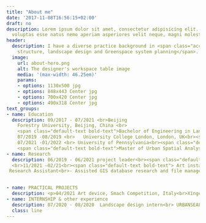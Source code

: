 ```yaml
---
title: "About me"
date: '2017-11-08T16:56:15+02:00'
draft: no
description: Lorem ipsum dolor sit amet, consectetur adipisicing elit. Dolores porro
  voluptas esse natus nemo aperiam asperiores velit neque, magni molestiae!
header:
  description: I have a diverse practice background in <span class="accent-text">art,
    structure, landscape design and Greenspace system planning</span>.
  image:
    url: about-hero.png
    alt: The designer's workspace table image
    media: '(max-width: 46.25em)'
    params:
    - options: 1130x500 jpg
    - options: 848x443 Center jpg
    - options: 700x420 Center jpg
    - options: 490x318 Center jpg
text_groups:
- name: Education
  description: 09/2017 - 07/2021 <br>Beijing
    Forestry University, Beijing, China <br>
    <span class="default-text bold-text">Bachelor of Engineering in Landscape Architecture </span><br><br>
    07/2019 -08/2019 <br>	University College London, London, UK<br><span class="default-text bold-text">Summer    Project:Energy and future city:Innovative Architecture </span><br><br>
    07/2021 -01/2022 <br> University of Pennsylvania<br><span class="default-text bold-text">Master of Landscape Architecture </span><br>
    <span class="default-text bold-text">Master of Urban Spatial Analysis</span><br>
- name: Research
  description: 06/2019 - 06/2021 project leader<br><span class="default-text bold-text">National-level Entrepreneurship and   Innovation Program</span><br>Restoration Research on the Landscape Image of the Ancient Canal based on Beijing Water Conservancy -Taking Ba River as an Example<br>- Classified the historical information of Ba River and collected information of status qu<br>- Compared the information to obtain a feasible restoration method<br>06/2018 - 09/2019 project leader<br><span class="default-text bold-text">School-level Entrepreneurship and   Innovation Program</span><br>Research on Cultural Spirit Activation of Campus Landscape with Micro-transformation <br>- Investigated the historical changes of campus landscape<br>- Analyzed the reason behind campus landscape collages and proposed strategy
  <br>11/2021 –02/21<br><span class="default-text bold-text"> Art installation design in the "New-Eco Vision" exhibition in CAFA Beijing</span><br>
 Research Assistant<br>- Assisted GIS database research and file management<br>

  
- name: PRACTICAL PROJECTS
  description: <p>04/2021 Art device, Smach Competition, Italy<br>Xinge Zhang	x Jiaqi Qiu</p> <a    href="https://www.smach.it/xinge-zhang-jiaqi-qiu">Fragile as a rainbow</a>  <p>07/2019 SECOND PRIZE UIA-CBA Construction Workshop</p> Beijing Forestry University x Chiba University <p><a href="https://www.gooood.cn/recycling-station-in-the-pear-orchard-china-beijing-forestry-university-chiba-university.htm">Liyuan Garbage Collection Station</a></p><p>05/2020 Renovation Project of Old Neighborhood in Xicheng District, Beijing, China</p> 07/2019 'Field Trip to Buried Hill 'Summer Landscape Workshop for College Students on 		Traditional Chinese Villages<br> <a    href="https://www.bilibili.com/video/av65690649/">Flower House· Bamboo Pavilion</a> 
- name: INTERNSHIP & other experience
  description: 07/2020 - 08/2020  Landscape design intern<br> URBANSEAL International Planner & Designer (Beijing) Co., LTD.<br>03/2021-07/2021 Landscape design intern<br>  PMA+Plasma Studio<br>07/2019 - 09/2019 Exhibition Design<br>research exhibited during the International Design Week of Baita Temple 
  class: line
---
```



